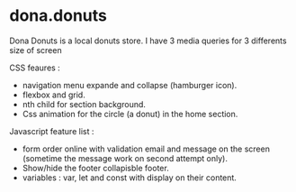 # dona.donuts
Dona Donuts is a local donuts store.
I have 3 media queries for 3 differents size of screen

CSS feaures :
- navigation menu expande and collapse (hamburger icon).
- flexbox and grid.
- nth child for section background. 
- Css animation for the circle (a donut) in the home section.

Javascript feature list :
- form order online with validation email and message on the screen (sometime the message work on second attempt only).
- Show/hide the footer collapisble footer.
- variables : var, let and const with display on their content.